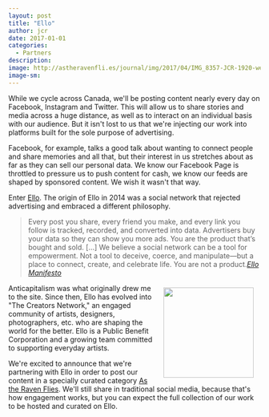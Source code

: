 ```yaml
---
layout: post
title: "Ello"
author: jcr
date: 2017-01-01
categories:
  - Partners
description: 
image: http://astheravenfli.es/journal/img/2017/04/IMG_8357-JCR-1920-web.jpg
image-sm:
---
```


While we cycle across Canada, we'll be posting content nearly every day on Facebook, Instagram and Twitter. This will allow us to share stories and media across a huge distance, as well as to interact on an individual basis with our audience. But it isn't lost to us that we're injecting our work into platforms built for the sole purpose of advertising. 

Facebook, for example, talks a good talk about wanting to connect people and share memories and all that, but their interest in us stretches about as far as they can sell our personal data. We know our Facebook Page is throttled to pressure us to push content for cash, we know our feeds are shaped by sponsored content. We wish it wasn't that way.

Enter <a href="https://ello.co/" target="blank">Ello</a>. The origin of Ello in 2014 was a social network that rejected advertising and embraced a different philosophy.

<blockquote>Every post you share, every friend you make, and every link you follow is tracked, recorded, and converted into data. Advertisers buy your data so they can show you more ads. You are the product that’s bought and sold. [&hellip;] We believe a social network can be a tool for empowerment. Not a tool to deceive, coerce, and manipulate—but a place to connect, create, and celebrate life. You are not a product.<cite><a href="https://ello.co/wtf/about/ello-manifesto/" target="_blank">Ello Manifesto</a></cite></blockquote>

<a href="http://ello.com"><img src="http://astheravenfli.es/journal/img/2017/04/ello-180-web.png" class="logo" width="180" style="float:right;margin:0.5em 1em;"></a>

Anticapitalism was what originally drew me to the site. Since then, Ello has evolved into "The Creators Network," an engaged community of artists, designers, photographers, etc. who are shaping the world for the better. Ello is a Public Benefit Corporation and a growing team committed to supporting everyday artists. 

We're excited to announce that we're partnering with Ello in order to post our content in a specially curated category <a href="" target="blank">As the Raven Flies</a>. We'll still share in traditional social media, because that's how engagement works, but you can expect the full collection of our work to be hosted and curated on Ello.
